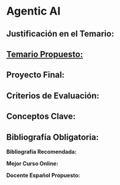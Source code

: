 # Agentic AI

## Justificación en el Temario:

## [Temario Propuesto:](Agentic%20AI%205aff32c5c2234316954c4272829108d4/Temario%20Propuesto%20d5f41db678b14f81911629a072cd85f0.md)

## Proyecto Final:

## Criterios de Evaluación:

## Conceptos Clave:

## Bibliografía Obligatoria:

**Bibliografía Recomendada:**

**Mejor Curso Online:**

**Docente Español Propuesto:**
